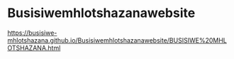 # Busisiwemhlotshazanawebsite
https://busisiwe-mhlotshazana.github.io/Busisiwemhlotshazanawebsite/BUSISIWE%20MHLOTSHAZANA.html
